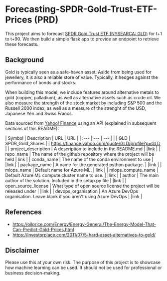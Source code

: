 # Forecasting-SPDR-Gold-Trust-ETF-Prices (PRD)
This project aims to forecast [SPDR Gold Trust ETF (NYSEARCA: GLD)](https://finance.yahoo.com/quote/GLD/profile?p=GLD) for t+1 to t+90. We then build a simple flask app to provide an endpoint to retrieve these forecasts.

## Background
Gold is typically seen as a safe-haven asset. Aside from being used for jewellery, it is also a reliable store of value. Typically, it hedges against the performance of bonds and stocks.

When building this model, we include features around alternative metals to gold (copper, palladium), as well as alternative assets such as crude oil. We also measure the strength of the stock market by including S&P 500 and the Russell 2000 index, as well as a measure of the strenght of the  USD, Japanese Yen and Swiss Francs.

Data sourced from [Yahoo! Finance](https://finance.yahoo.com/) using an API (explained in subsequent sections of this README):

| Symbol                 | Description | URL | URL | 
| :---                    | --- | --- | |
| GLD            | SPDR_Gold_Shares | | https://finance.yahoo.com/quote/GLD/profile?p=GLD |
| project_description     | A description to include in the README.md |  |link |
| repo_name               | The name of the github repository where the project will be held | link |
| conda_name              | The name of the conda environment to use |  |link |
| package_name            | A name for the generated python package. |  |link | 
| mlops_name              | Default name for Azure ML. | link | 
| mlops_compute_name      | Default Azure ML compute cluster name to use. |  |link | 
| author                  | The main author of the solution. Included in the setup.py file |  |link | 
| open_source_license     | What type of open source license the project will be released under |  |link | 
| devops_organisation     | An Azure DevOps organisation. Leave blank if you aren't using Azure DevOps |  |link | 

## References
* https://oilprice.com/Energy/Energy-General/The-Energy-Model-That-Can-Predict-Gold-Prices.html
* https://investorplace.com/2011/07/5-hard-asset-alternatives-to-gold/

## Disclaimer
Please use this at your own risk. The purpose of this project is to showcase how machine learning can be used. It should not be used for professional or business decision-making.

